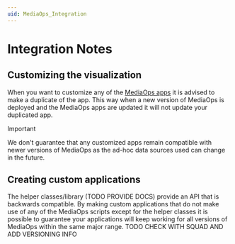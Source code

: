 ```yaml
---
uid: MediaOps_Integration
---
```


# Integration Notes

## Customizing the visualization

When you want to customize any of the [MediaOps apps](xref:MediaOps_apps) it is advised to make a duplicate of the app. This way when a new version of MediaOps is deployed and the MediaOps apps are updated it will not update your duplicated app.

> [!IMPORTANT]
> We don't guarantee that any customized apps remain compatible with newer versions of MediaOps as the ad-hoc data sources used can change in the future.

## Creating custom applications

The helper classes/library (TODO PROVIDE DOCS) provide an API that is backwards compatible. By making custom applications that do not make use of any of the MediaOps scripts except for the helper classes it is possible to guarantee your applications will keep working for all versions of MediaOps within the same major range. TODO CHECK WITH SQUAD AND ADD VERSIONING INFO